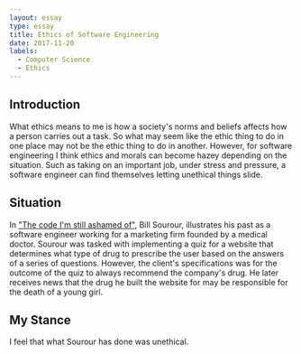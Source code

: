 ```yaml
---
layout: essay
type: essay
title: Ethics of Software Engineering
date: 2017-11-20
labels:
  - Computer Science
  - Ethics
---
```


## Introduction
What ethics means to me is how a society's norms and beliefs affects how a person carries out a task. So what may seem like the ethic thing to do in one place may not be the ethic thing to do in another. However, for software engineering I think ethics and morals can become hazey depending on the situation. Such as taking on an important job, under stress and pressure, a software engineer can find themselves letting unethical things slide.

## Situation
In <a href="https://medium.freecodecamp.org/the-code-im-still-ashamed-of-e4c021dff55e">"The code I'm still ashamed of"</a>, Bill Sourour, illustrates his past as a software engineer working for a marketing firm founded by a medical doctor. Sourour was tasked with implementing a quiz for a website that determines what type of drug to prescribe the user based on the answers of a series of questions. However, the client's specifications was for the outcome of the quiz to always recommend the company's drug. He later receives news that the drug he built the website for may be responsible for the death of a young girl.

## My Stance
I feel that what Sourour has done was unethical. 
